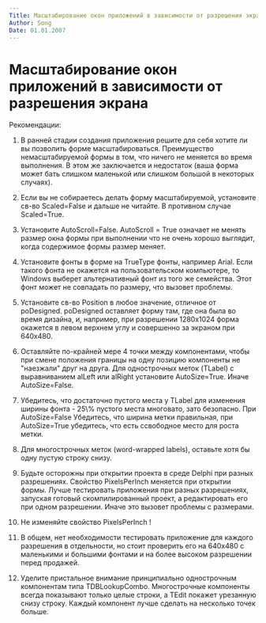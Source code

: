```yaml
---
Title: Масштабирование окон приложений в зависимости от разрешения экрана
Author: Song
Date: 01.01.2007
---
```



Масштабирование окон приложений в зависимости от разрешения экрана
===================================================================

Рекомендации:

1. В ранней стадии создания приложения решите для себя хотите ли вы позволить форме масштабироваться. Преимущество немасштабируемой формы в том, что ничего не меняется во время выполнения. В этом же заключается и недостаток (ваша форма может бать слишком маленькой или слишком большой в некоторых случаях).

2. Если вы не собираетесь делать форму масштабируемой, установите св-во Scaled=False и дальше не читайте. В противном случае Scaled=True.

3. Установите AutoScroll=False. AutoScroll = True означает не менять размер окна формы при выполнении что не очень хорошо выглядит, когда содержимое формы размер меняет.

4. Установите фонты в форме на TrueType фонты, например Arial. Если такого фонта не окажется на пользовательском компьютере, то Windows выберет альтернативный фонт из того же семейства. Этот фонт может не совпадать по размеру, что вызовет проблемы.

5. Установите св-во Position в любое значение, отличное от poDesigned. poDesigned оставляет форму там, где она была во время дизайна, и, например, при разрешении 1280x1024 форма окажется в левом верхнем углу и совершенно за экраном при 640x480.

6. Оставляйте по-крайней мере 4 точки между компонентами, чтобы при смене положения границы на одну позицию компоненты не "наезжали" друг на друга. Для однострочных меток (TLabel) с выравниванием alLeft или alRight установите AutoSize=True. Иначе AutoSize=False.

7. Убедитесь, что достаточно пустого места у TLabel для изменения ширины фонта - 25\\% пустого места многовато, зато безопасно. При AutoSize=False Убедитесь, что ширина метки правильная, при AutoSize=True убедитесь, что есть ссвободное место для роста метки.

8. Для многострочных меток (word-wrapped labels), оставьте хотя бы одну пустую строку снизу.

9. Будьте осторожны при открытии проекта в среде Delphi при разных разрешениях. Свойство PixelsPerInch меняется при открытии формы. Лучше тестировать приложения при разных разрешениях, запуская готовый скомпилированный проект, а редактировать его при одном разрешении. Иначе это вызовет проблемы с размерами.

10. Не изменяйте свойство PixelsPerInch !

11. В общем, нет необходимости тестировать приложение для каждого разрешения в отдельности, но стоит проверить его на 640x480 с маленькими и большими фонтами и на более высоком разрешении перед продажей.

12. Уделите пристальное внимание принципиально однострочным компонентам типа TDBLookupCombo. Многострочные компоненты всегда показывают только целые строки, а TEdit покажет урезанную снизу строку. Каждый компонент лучше сделать на несколько точек больше.

